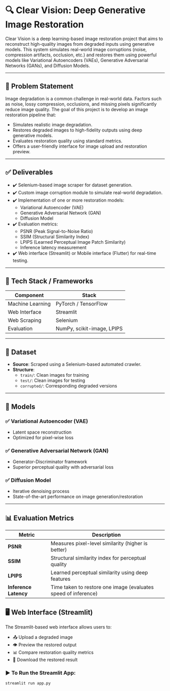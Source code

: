 # 🔍 Clear Vision: Deep Generative Image Restoration

Clear Vision is a deep learning-based image restoration project that aims to reconstruct high-quality images from degraded inputs using generative models. This system simulates real-world image corruptions (noise, compression artifacts, occlusion, etc.) and restores them using powerful models like Variational Autoencoders (VAEs), Generative Adversarial Networks (GANs), and Diffusion Models.

---

## 📌 Problem Statement

Image degradation is a common challenge in real-world data. Factors such as noise, lossy compression, occlusions, and missing pixels significantly reduce image quality. The goal of this project is to develop an image restoration pipeline that:
- Simulates realistic image degradation.
- Restores degraded images to high-fidelity outputs using deep generative models.
- Evaluates restoration quality using standard metrics.
- Offers a user-friendly interface for image upload and restoration preview.

---

## ✅ Deliverables

- ✔️ Selenium-based image scraper for dataset generation.
- ✔️ Custom image corruption module to simulate real-world degradation.
- ✔️ Implementation of one or more restoration models:
  - Variational Autoencoder (VAE)
  - Generative Adversarial Network (GAN)
  - Diffusion Model
- ✔️ Evaluation metrics:
  - PSNR (Peak Signal-to-Noise Ratio)
  - SSIM (Structural Similarity Index)
  - LPIPS (Learned Perceptual Image Patch Similarity)
  - Inference latency measurement
- ✔️ Web interface (Streamlit) or Mobile interface (Flutter) for real-time testing.

---

## 🧪 Tech Stack / Frameworks

| Component        | Stack                  |
|------------------|------------------------|
| Machine Learning | PyTorch / TensorFlow   |
| Web Interface    | Streamlit              |
| Web Scraping     | Selenium               |
| Evaluation       | NumPy, scikit-image, LPIPS |

---

## 📂 Dataset

- **Source**: Scraped using a Selenium-based automated crawler.
- **Structure**:
  - `train/`: Clean images for training
  - `test/`: Clean images for testing
  - `corrupted/`: Corresponding degraded versions

---

## 🧠 Models

### ✅ Variational Autoencoder (VAE)
- Latent space reconstruction  
- Optimized for pixel-wise loss

### ✅ Generative Adversarial Network (GAN)
- Generator-Discriminator framework  
- Superior perceptual quality with adversarial loss

### ✅ Diffusion Model
- Iterative denoising process  
- State-of-the-art performance on image generation/restoration

---

## 📊 Evaluation Metrics

| Metric              | Description                                                        |
|---------------------|--------------------------------------------------------------------|
| **PSNR**            | Measures pixel-level similarity (higher is better)                |
| **SSIM**            | Structural similarity index for perceptual quality                |
| **LPIPS**           | Learned perceptual similarity using deep features                 |
| **Inference Latency** | Time taken to restore one image (evaluates speed of inference)     |

## 🖥 Web Interface (Streamlit)

The Streamlit-based web interface allows users to:

- 📤 Upload a degraded image  
- 👁️ Preview the restored output  
- 📊 Compare restoration quality metrics  
- 💾 Download the restored result

### ▶️ To Run the Streamlit App:

```bash
streamlit run app.py